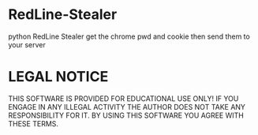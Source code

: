 # RedLine-Stealer
python RedLine Stealer get the chrome pwd and cookie then send them to your server

# LEGAL NOTICE
THIS SOFTWARE IS PROVIDED FOR EDUCATIONAL USE ONLY! IF YOU ENGAGE IN ANY ILLEGAL ACTIVITY THE AUTHOR DOES NOT TAKE ANY RESPONSIBILITY FOR IT. BY USING THIS SOFTWARE YOU AGREE WITH THESE TERMS.
